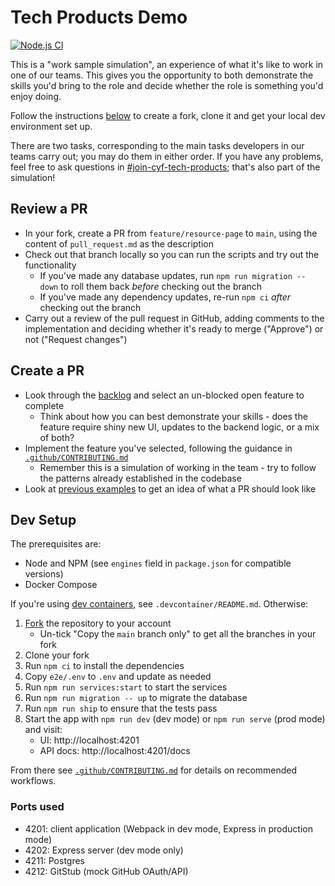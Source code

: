 # Tech Products Demo

[![Node.js CI](https://github.com/CodeYourFuture/tech-products-demo/workflows/Node.js%20CI/badge.svg)](https://github.com/CodeYourFuture/tech-products-demo/actions)

This is a "work sample simulation", an experience of what it's like to work in one of our teams. This gives you the opportunity to both demonstrate the skills you'd bring to the role and decide whether the role is something you'd enjoy doing.

Follow the instructions [below](#dev-setup) to create a fork, clone it and get your local dev environment set up.

There are two tasks, corresponding to the main tasks developers in our teams carry out; you may do them in either order. If you have any problems, feel free to ask questions in [#join-cyf-tech-products](https://codeyourfuture.slack.com/archives/C05AAMJSAKC); that's also part of the simulation!

## Review a PR

- In your fork, create a PR from `feature/resource-page` to `main`, using the content of `pull_request.md` as the description
- Check out that branch locally so you can run the scripts and try out the functionality
  - If you've made any database updates, run `npm run migration -- down` to roll them back _before_ checking out the branch
  - If you've made any dependency updates, re-run `npm ci` _after_ checking out the branch
- Carry out a review of the pull request in GitHub, adding comments to the implementation and deciding whether it's ready to merge ("Approve") or not ("Request changes")

## Create a PR

- Look through the [backlog][unblocked-features] and select an un-blocked open feature to complete
  - Think about how you can best demonstrate your skills - does the feature require shiny new UI, updates to the backend logic, or a mix of both?
- Implement the feature you've selected, following the guidance in [`.github/CONTRIBUTING.md`][contributing]
  - Remember this is a simulation of working in the team - try to follow the patterns already established in the codebase
- Look at [previous examples][merged-prs] to get an idea of what a PR should look like

## Dev Setup

The prerequisites are:

- Node and NPM (see `engines` field in `package.json` for compatible versions)
- Docker Compose

If you're using [dev containers], see `.devcontainer/README.md`. Otherwise:

1. [Fork] the repository to your account
   - Un-tick "Copy the `main` branch only" to get all the branches in your fork
2. Clone your fork
3. Run `npm ci` to install the dependencies
4. Copy `e2e/.env` to `.env` and update as needed
5. Run `npm run services:start` to start the services
6. Run `npm run migration -- up` to migrate the database
7. Run `npm run ship` to ensure that the tests pass
8. Start the app with `npm run dev` (dev mode) or `npm run serve` (prod mode) and visit:
   - UI: http://localhost:4201
   - API docs: http://localhost:4201/docs

From there see [`.github/CONTRIBUTING.md`][contributing] for details on recommended workflows.

### Ports used

- 4201: client application (Webpack in dev mode, Express in production mode)
- 4202: Express server (dev mode only)
- 4211: Postgres
- 4212: GitStub (mock GitHub OAuth/API)

[contributing]: .github/CONTRIBUTING.md
[dev containers]: https://code.visualstudio.com/docs/devcontainers/containers
[fork]: https://docs.github.com/en/get-started/quickstart/fork-a-repo
[merged-prs]: https://github.com/CodeYourFuture/tech-products-demo/pulls?q=is%3Apr+is%3Amerged+
[unblocked-features]: https://github.com/CodeYourFuture/tech-products-demo/issues?q=is%3Aopen+is%3Aissue+-label%3Ablocked+label%3A%22%3Asparkles%3A+feature%22
